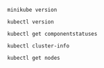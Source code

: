 
`minikube version`

`kubectl version`

`kubectl get componentstatuses`

`kubectl cluster-info`

`kubectl get nodes`
